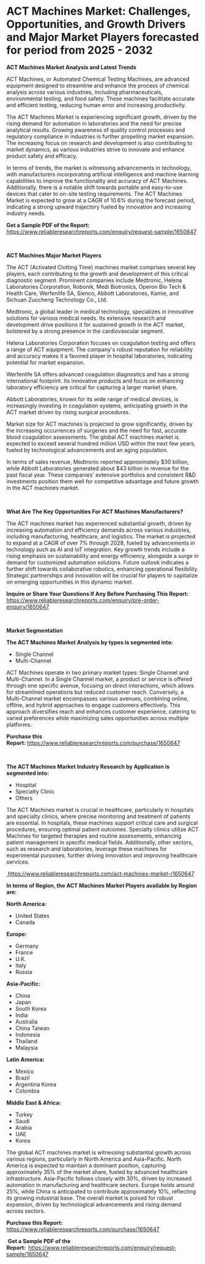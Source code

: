 <p><h1>ACT Machines Market: Challenges, Opportunities, and Growth Drivers and Major Market Players forecasted for period from 2025 - 2032</h1></p><p><strong>ACT Machines Market Analysis and Latest Trends</strong></p>
<p><p>ACT Machines, or Automated Chemical Testing Machines, are advanced equipment designed to streamline and enhance the process of chemical analysis across various industries, including pharmaceuticals, environmental testing, and food safety. These machines facilitate accurate and efficient testing, reducing human error and increasing productivity.</p><p>The ACT Machines Market is experiencing significant growth, driven by the rising demand for automation in laboratories and the need for precise analytical results. Growing awareness of quality control processes and regulatory compliance in industries is further propelling market expansion. The increasing focus on research and development is also contributing to market dynamics, as various industries strive to innovate and enhance product safety and efficacy.</p><p>In terms of trends, the market is witnessing advancements in technology, with manufacturers incorporating artificial intelligence and machine learning capabilities to improve the functionality and accuracy of ACT Machines. Additionally, there is a notable shift towards portable and easy-to-use devices that cater to on-site testing requirements. The ACT Machines Market is expected to grow at a CAGR of 10.6% during the forecast period, indicating a strong upward trajectory fueled by innovation and increasing industry needs.</p></p>
<p><strong>Get a Sample PDF of the Report:&nbsp;</strong> <a href="https://www.reliableresearchreports.com/enquiry/request-sample/1650647?utm_campaign=2283&utm_medium=2&utm_source=Github&utm_content=ia&utm_term=13042025&utm_id=act-machines">https://www.reliableresearchreports.com/enquiry/request-sample/1650647</a></p>
<p>&nbsp;</p>
<p><strong>ACT Machines Major Market Players</strong></p>
<p><p>The ACT (Activated Clotting Time) machines market comprises several key players, each contributing to the growth and development of this critical diagnostic segment. Prominent companies include Medtronic, Helena Laboratories Corporation, Robonik, Medi Biotronics, Operon Bio Tech & Health Care, Werfenlife SA, Sienco, Abbott Laboratories, Kamie, and Sichuan Zuocheng Technology Co., Ltd.</p><p>Medtronic, a global leader in medical technology, specializes in innovative solutions for various medical needs. Its extensive research and development drive positions it for sustained growth in the ACT market, bolstered by a strong presence in the cardiovascular segment. </p><p>Helena Laboratories Corporation focuses on coagulation testing and offers a range of ACT equipment. The company's robust reputation for reliability and accuracy makes it a favored player in hospital laboratories, indicating potential for market expansion.</p><p>Werfenlife SA offers advanced coagulation diagnostics and has a strong international footprint. Its innovative products and focus on enhancing laboratory efficiency are critical for capturing a larger market share. </p><p>Abbott Laboratories, known for its wide range of medical devices, is increasingly investing in coagulation systems, anticipating growth in the ACT market driven by rising surgical procedures.</p><p>Market size for ACT machines is projected to grow significantly, driven by the increasing occurrences of surgeries and the need for fast, accurate blood coagulation assessments. The global ACT machines market is expected to exceed several hundred million USD within the next few years, fueled by technological advancements and an aging population.</p><p>In terms of sales revenue, Medtronic reported approximately $30 billion, while Abbott Laboratories generated about $43 billion in revenue for the past fiscal year. These companies’ extensive portfolios and consistent R&D investments position them well for competitive advantage and future growth in the ACT machines market.</p></p>
<p>&nbsp;</p>
<p><strong>What Are The Key Opportunities For ACT Machines Manufacturers?</strong></p>
<p><p>The ACT machines market has experienced substantial growth, driven by increasing automation and efficiency demands across various industries, including manufacturing, healthcare, and logistics. The market is projected to expand at a CAGR of over 7% through 2028, fueled by advancements in technology such as AI and IoT integration. Key growth trends include a rising emphasis on sustainability and energy efficiency, alongside a surge in demand for customized automation solutions. Future outlook indicates a further shift towards collaborative robotics, enhancing operational flexibility. Strategic partnerships and innovation will be crucial for players to capitalize on emerging opportunities in this dynamic market.</p></p>
<p><strong>Inquire or Share Your Questions If Any Before Purchasing This Report:</strong> <a href="https://www.reliableresearchreports.com/enquiry/pre-order-enquiry/1650647?utm_campaign=2283&utm_medium=2&utm_source=Github&utm_content=ia&utm_term=13042025&utm_id=act-machines">https://www.reliableresearchreports.com/enquiry/pre-order-enquiry/1650647</a></p>
<p>&nbsp;</p>
<p><strong>Market Segmentation</strong></p>
<p><strong>The ACT Machines Market Analysis by types is segmented into:</strong></p>
<p><ul><li>Single Channel</li><li>Multi-Channel</li></ul></p>
<p><p>ACT Machines operate in two primary market types: Single Channel and Multi-Channel. In a Single Channel market, a product or service is offered through one specific avenue, focusing on direct interactions, which allows for streamlined operations but reduced customer reach. Conversely, a Multi-Channel market encompasses various avenues, combining online, offline, and hybrid approaches to engage customers effectively. This approach diversifies reach and enhances customer experience, catering to varied preferences while maximizing sales opportunities across multiple platforms.</p></p>
<p><strong>Purchase this Report:&nbsp;</strong><a href="https://www.reliableresearchreports.com/purchase/1650647?utm_campaign=2283&utm_medium=2&utm_source=Github&utm_content=ia&utm_term=13042025&utm_id=act-machines">https://www.reliableresearchreports.com/purchase/1650647</a></p>
<p>&nbsp;</p>
<p><strong>The ACT Machines Market Industry Research by Application is segmented into:</strong></p>
<p><ul><li>Hospital</li><li>Specialty Clinic</li><li>Others</li></ul></p>
<p><p>The ACT Machines market is crucial in healthcare, particularly in hospitals and specialty clinics, where precise monitoring and treatment of patients are essential. In hospitals, these machines support critical care and surgical procedures, ensuring optimal patient outcomes. Specialty clinics utilize ACT Machines for targeted therapies and routine assessments, enhancing patient management in specific medical fields. Additionally, other sectors, such as research and laboratories, leverage these machines for experimental purposes, further driving innovation and improving healthcare services.</p></p>
<p><a href="https://www.reliableresearchreports.com/act-machines-market-r1650647?utm_campaign=2283&utm_medium=2&utm_source=Github&utm_content=ia&utm_term=13042025&utm_id=act-machines">&nbsp;https://www.reliableresearchreports.com/act-machines-market-r1650647</a></p>
<p><strong>In terms of Region, the ACT Machines Market Players available by Region are:</strong></p>
<p>
    <p> <strong> North America: </strong>
        <ul>
            <li>United States</li>
            <li>Canada</li>
        </ul>
        </p> 
    <p> <strong> Europe: </strong>
        <ul>
            <li>Germany</li>
            <li>France</li>
            <li>U.K.</li>
            <li>Italy</li>
            <li>Russia</li>
        </ul>
        </p> 
    <p> <strong> Asia-Pacific: </strong>
        <ul>
            <li>China</li>
            <li>Japan</li>
            <li>South Korea</li>
            <li>India</li>
            <li>Australia</li>
            <li>China Taiwan</li>
            <li>Indonesia</li>
            <li>Thailand</li>
            <li>Malaysia</li>
        </ul>
        </p> 
    <p> <strong> Latin America: </strong>
        <ul>
            <li>Mexico</li>
            <li>Brazil</li>
            <li>Argentina Korea</li>
            <li>Colombia</li>
        </ul>
        </p> 
    <p> <strong> Middle East & Africa: </strong>
        <ul>
            <li>Turkey</li>
            <li>Saudi</li>
            <li>Arabia</li>
            <li>UAE</li>
            <li>Korea</li>
        </ul>
    </p>
    </p>
<p><p>The global ACT machines market is witnessing substantial growth across various regions, particularly in North America and Asia-Pacific. North America is expected to maintain a dominant position, capturing approximately 35% of the market share, fueled by advanced healthcare infrastructure. Asia-Pacific follows closely with 30%, driven by increased automation in manufacturing and healthcare sectors. Europe holds around 25%, while China is anticipated to contribute approximately 10%, reflecting its growing industrial base. The overall market is poised for robust expansion, driven by technological advancements and rising demand across sectors.</p></p>
<p><strong>Purchase this Report: </strong><a href="https://www.reliableresearchreports.com/purchase/1650647?utm_campaign=2283&utm_medium=2&utm_source=Github&utm_content=ia&utm_term=13042025&utm_id=act-machines">https://www.reliableresearchreports.com/purchase/1650647</a></p>
<p>&nbsp;<strong>Get a Sample PDF of the Report:&nbsp;&nbsp;</strong><a href="https://www.reliableresearchreports.com/enquiry/request-sample/1650647?utm_campaign=2283&utm_medium=2&utm_source=Github&utm_content=ia&utm_term=13042025&utm_id=act-machines">https://www.reliableresearchreports.com/enquiry/request-sample/1650647</a></p>
<p><strong></strong></p>
<p><p></p><p></p><p></p></p>